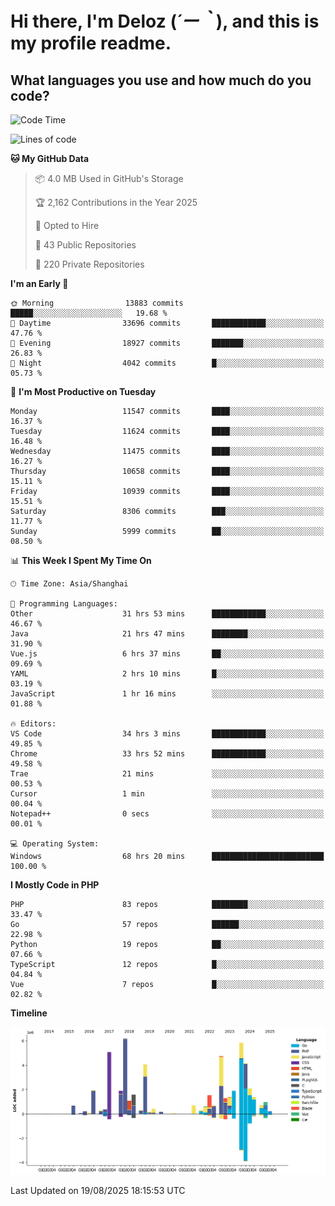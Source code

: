 # **Hi there, I'm Deloz (*´ー｀*), and this is my profile readme.**

## **What languages you use and how much do you code?**

<!--START_SECTION:waka-->
![Code Time](http://img.shields.io/badge/Code%20Time-7%2C195%20hrs%2037%20mins-blue)

![Lines of code](https://img.shields.io/badge/From%20Hello%20World%20I%27ve%20Written-52.8%20million%20lines%20of%20code-blue)

**🐱 My GitHub Data** 

> 📦 4.0 MB Used in GitHub's Storage 
 > 
> 🏆 2,162 Contributions in the Year 2025
 > 
> 💼 Opted to Hire
 > 
> 📜 43 Public Repositories 
 > 
> 🔑 220 Private Repositories 
 > 
**I'm an Early 🐤** 

```text
🌞 Morning                13883 commits       █████░░░░░░░░░░░░░░░░░░░░   19.68 % 
🌆 Daytime                33696 commits       ████████████░░░░░░░░░░░░░   47.76 % 
🌃 Evening                18927 commits       ███████░░░░░░░░░░░░░░░░░░   26.83 % 
🌙 Night                  4042 commits        █░░░░░░░░░░░░░░░░░░░░░░░░   05.73 % 
```
📅 **I'm Most Productive on Tuesday** 

```text
Monday                   11547 commits       ████░░░░░░░░░░░░░░░░░░░░░   16.37 % 
Tuesday                  11624 commits       ████░░░░░░░░░░░░░░░░░░░░░   16.48 % 
Wednesday                11475 commits       ████░░░░░░░░░░░░░░░░░░░░░   16.27 % 
Thursday                 10658 commits       ████░░░░░░░░░░░░░░░░░░░░░   15.11 % 
Friday                   10939 commits       ████░░░░░░░░░░░░░░░░░░░░░   15.51 % 
Saturday                 8306 commits        ███░░░░░░░░░░░░░░░░░░░░░░   11.77 % 
Sunday                   5999 commits        ██░░░░░░░░░░░░░░░░░░░░░░░   08.50 % 
```


📊 **This Week I Spent My Time On** 

```text
🕑︎ Time Zone: Asia/Shanghai

💬 Programming Languages: 
Other                    31 hrs 53 mins      ████████████░░░░░░░░░░░░░   46.67 % 
Java                     21 hrs 47 mins      ████████░░░░░░░░░░░░░░░░░   31.90 % 
Vue.js                   6 hrs 37 mins       ██░░░░░░░░░░░░░░░░░░░░░░░   09.69 % 
YAML                     2 hrs 10 mins       █░░░░░░░░░░░░░░░░░░░░░░░░   03.19 % 
JavaScript               1 hr 16 mins        ░░░░░░░░░░░░░░░░░░░░░░░░░   01.88 % 

🔥 Editors: 
VS Code                  34 hrs 3 mins       ████████████░░░░░░░░░░░░░   49.85 % 
Chrome                   33 hrs 52 mins      ████████████░░░░░░░░░░░░░   49.58 % 
Trae                     21 mins             ░░░░░░░░░░░░░░░░░░░░░░░░░   00.53 % 
Cursor                   1 min               ░░░░░░░░░░░░░░░░░░░░░░░░░   00.04 % 
Notepad++                0 secs              ░░░░░░░░░░░░░░░░░░░░░░░░░   00.01 % 

💻 Operating System: 
Windows                  68 hrs 20 mins      █████████████████████████   100.00 % 
```

**I Mostly Code in PHP** 

```text
PHP                      83 repos            ████████░░░░░░░░░░░░░░░░░   33.47 % 
Go                       57 repos            ██████░░░░░░░░░░░░░░░░░░░   22.98 % 
Python                   19 repos            ██░░░░░░░░░░░░░░░░░░░░░░░   07.66 % 
TypeScript               12 repos            █░░░░░░░░░░░░░░░░░░░░░░░░   04.84 % 
Vue                      7 repos             █░░░░░░░░░░░░░░░░░░░░░░░░   02.82 % 
```



**Timeline**

![Lines of Code chart](https://raw.githubusercontent.com/deloz/deloz/main/assets/bar_graph.png)


 Last Updated on 19/08/2025 18:15:53 UTC
<!--END_SECTION:waka-->
